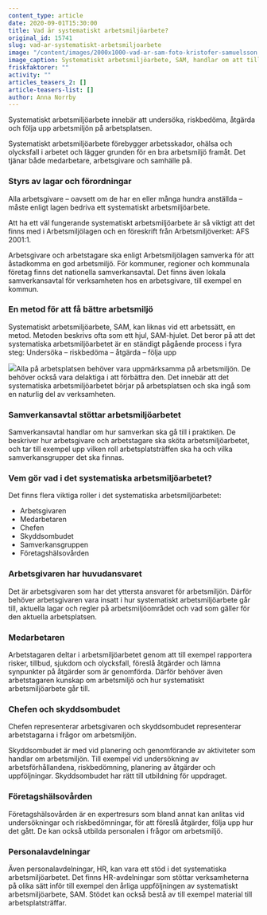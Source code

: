 ```yaml
---
content_type: article
date: 2020-09-01T15:30:00
title: Vad är systematiskt arbetsmiljöarbete?
original_id: 15741
slug: vad-ar-systematiskt-arbetsmiljoarbete
image: "/content/images/2000x1000-vad-ar-sam-foto-kristofer-samuelsson.jpg"
image_caption: Systematiskt arbetsmiljöarbete, SAM, handlar om att tillsammans undersöka arbetsmiljön och bedöma riskerna. När riskerna är åtgärdade börjar arbetet om igen.
friskfaktorer: ""
activity: ""
articles_teasers_2: []
article-teasers-list: []
author: Anna Norrby
---
```


Systematiskt arbetsmiljöarbete innebär att undersöka, riskbedöma, åtgärda och följa upp arbetsmiljön på arbetsplatsen.

Systematiskt arbetsmiljöarbete förebygger arbetsskador, ohälsa och olycksfall i arbetet och lägger grunden för en bra arbetsmiljö framåt. Det tjänar både medarbetare, arbetsgivare och samhälle på.

### Styrs av lagar och förordningar

Alla arbetsgivare – oavsett om de har en eller många hundra anställda – måste enligt lagen bedriva ett systematiskt arbetsmiljöarbete.

Att ha ett väl fungerande systematiskt arbetsmiljöarbete är så viktigt att det finns med i Arbetsmiljölagen och en föreskrift från Arbetsmiljöverket: AFS 2001:1.

Arbetsgivare och arbetstagare ska enligt Arbetsmiljölagen samverka för att åstadkomma en god arbetsmiljö. För kommuner, regioner och kommunala företag finns det nationella samverkansavtal. Det finns även lokala samverkansavtal för verksamheten hos en arbetsgivare, till exempel en kommun.

### En metod för att få bättre arbetsmiljö

Systematiskt arbetsmiljöarbete, SAM, kan liknas vid ett arbetssätt, en metod. Metoden beskrivs ofta som ett hjul, SAM-hjulet. Det beror på att det systematiska arbetsmiljöarbetet är en ständigt pågående process i fyra steg: Undersöka – riskbedöma – åtgärda – följa upp

[![](https://www.suntarbetsliv.se/wp-content/uploads/2020/09/0-SAM-hjul-e1600347905731.png)](https://www.suntarbetsliv.se/wp-content/uploads/2020/09/0-SAM-hjul-e1600347905731.png)Alla på arbetsplatsen behöver vara uppmärksamma på arbetsmiljön. De behöver också vara delaktiga i att förbättra den. Det innebär att det systematiska arbetsmiljöarbetet börjar på arbetsplatsen och ska ingå som en naturlig del av verksamheten.

### Samverkansavtal stöttar arbetsmiljöarbetet

Samverkansavtal handlar om hur samverkan ska gå till i praktiken. De beskriver hur arbetsgivare och arbetstagare ska sköta arbetsmiljöarbetet, och tar till exempel upp vilken roll arbetsplatsträffen ska ha och vilka samverkansgrupper det ska finnas.

### Vem gör vad i det systematiska arbetsmiljöarbetet?

Det finns flera viktiga roller i det systematiska arbetsmiljöarbetet:

- Arbetsgivaren
- Medarbetaren
- Chefen
- Skyddsombudet
- Samverkansgruppen
- Företagshälsovården

### Arbetsgivaren har huvudansvaret

Det är arbetsgivaren som har det yttersta ansvaret för arbetsmiljön. Därför behöver arbetsgivaren vara insatt i hur systematiskt arbetsmiljöarbete går till, aktuella lagar och regler på arbetsmiljöområdet och vad som gäller för den aktuella arbetsplatsen.

### Medarbetaren

Arbetstagaren deltar i arbetsmiljöarbetet genom att till exempel rapportera risker, tillbud, sjukdom och olycksfall, föreslå åtgärder och lämna synpunkter på åtgärder som är genomförda. Därför behöver även arbetstagaren kunskap om arbetsmiljö och hur systematiskt arbetsmiljöarbete går till.

### Chefen och skyddsombudet

Chefen representerar arbetsgivaren och skyddsombudet representerar arbetstagarna i frågor om arbetsmiljön.

Skyddsombudet är med vid planering och genomförande av aktiviteter som handlar om arbetsmiljön. Till exempel vid undersökning av arbetsförhållandena, riskbedömning, planering av åtgärder och uppföljningar. Skyddsombudet har rätt till utbildning för uppdraget.

### Företagshälsovården

Företagshälsovården är en expertresurs som bland annat kan anlitas vid undersökningar och riskbedömningar, för att föreslå åtgärder, följa upp hur det gått. De kan också utbilda personalen i frågor om arbetsmiljö.

### Personalavdelningar

Även personalavdelningar, HR, kan vara ett stöd i det systematiska arbetsmiljöarbetet. Det finns HR-avdelningar som stöttar verksamheterna på olika sätt inför till exempel den årliga uppföljningen av systematiskt arbetsmiljöarbete, SAM. Stödet kan också bestå av till exempel material till arbetsplatsträffar.
